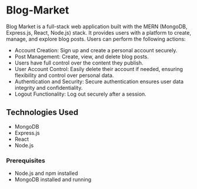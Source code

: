 # Blog-Market
Blog Market is a full-stack web application built with the MERN (MongoDB, Express.js, React, Node.js) stack. It provides users with a platform to create, manage, and explore blog posts. Users can perform the following actions:

- Account Creation: Sign up and create a personal account securely.
- Post Management: Create, view, and delete blog posts. 
- Users have full control over the content they publish. 
- User Account Control: Easily delete their account if needed, ensuring flexibility and control over personal data. 
- Authentication and Security: Secure authentication ensures user data integrity and confidentiality. 
- Logout Functionality: Log out securely after a session.

## Technologies Used

- MongoDB
- Express.js
- React
- Node.js

### Prerequisites

- Node.js and npm installed
- MongoDB installed and running
